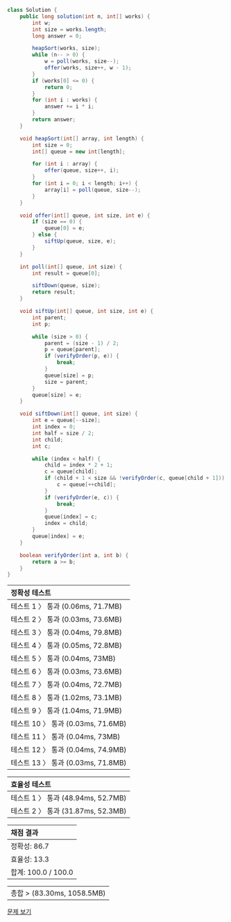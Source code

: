 ```java
class Solution {
    public long solution(int n, int[] works) {
        int w;
        int size = works.length;
        long answer = 0;

        heapSort(works, size);
        while (n-- > 0) {
            w = poll(works, size--);
            offer(works, size++, w - 1);
        }
        if (works[0] <= 0) {
            return 0;
        }
        for (int i : works) {
            answer += i * i;
        }
        return answer;
    }

    void heapSort(int[] array, int length) {
        int size = 0;
        int[] queue = new int[length];

        for (int i : array) {
            offer(queue, size++, i);
        }
        for (int i = 0; i < length; i++) {
            array[i] = poll(queue, size--);
        }
    }

    void offer(int[] queue, int size, int e) {
        if (size == 0) {
            queue[0] = e;
        } else {
            siftUp(queue, size, e);
        }
    }

    int poll(int[] queue, int size) {
        int result = queue[0];

        siftDown(queue, size);
        return result;
    }

    void siftUp(int[] queue, int size, int e) {
        int parent;
        int p;

        while (size > 0) {
            parent = (size - 1) / 2;
            p = queue[parent];
            if (verifyOrder(p, e)) {
                break;
            }
            queue[size] = p;
            size = parent;
        }
        queue[size] = e;
    }

    void siftDown(int[] queue, int size) {
        int e = queue[--size];
        int index = 0;
        int half = size / 2;
        int child;
        int c;

        while (index < half) {
            child = index * 2 + 1;
            c = queue[child];
            if (child + 1 < size && !verifyOrder(c, queue[child + 1])) {
                c = queue[++child];
            }
            if (verifyOrder(e, c)) {
                break;
            }
            queue[index] = c;
            index = child;
        }
        queue[index] = e;
    }

    boolean verifyOrder(int a, int b) {
        return a >= b;
    }
}
```
 | 정확성 테스트 |
 |  :-  |
 | 테스트 1 〉 통과 (0.06ms, 71.7MB) |
 | 테스트 2 〉 통과 (0.03ms, 73.6MB) |
 | 테스트 3 〉 통과 (0.04ms, 79.8MB) |
 | 테스트 4 〉 통과 (0.05ms, 72.8MB) |
 | 테스트 5 〉 통과 (0.04ms, 73MB) |
 | 테스트 6 〉 통과 (0.03ms, 73.6MB) |
 | 테스트 7 〉 통과 (0.04ms, 72.7MB) |
 | 테스트 8 〉 통과 (1.02ms, 73.1MB) |
 | 테스트 9 〉 통과 (1.04ms, 71.9MB) |
 | 테스트 10 〉 통과 (0.03ms, 71.6MB) |
 | 테스트 11 〉 통과 (0.04ms, 73MB) |
 | 테스트 12 〉 통과 (0.04ms, 74.9MB) |
 | 테스트 13 〉 통과 (0.03ms, 71.8MB) |

 | 효율성 테스트 |
 | :- |
 | 테스트 1 〉 통과 (48.94ms, 52.7MB) |
 | 테스트 2 〉 통과 (31.87ms, 52.3MB) |

 | 채점 결과 |
 | :- |
 | 정확성: 86.7 |
 | 효율성: 13.3 |
 | 합계: 100.0 / 100.0 |

 ||
 | :- |
 | 총합 > (83.30ms, 1058.5MB) |

[문제 보기](https://programmers.co.kr/learn/courses/30/lessons/12927?language=java)